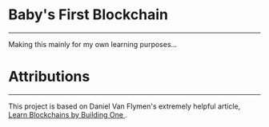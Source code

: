 # Baby's First Blockchain

---

Making this mainly for my own learning purposes...




# Attributions

---
This project is based on Daniel Van Flymen's extremely helpful article,
<a href= "https://hackernoon.com/learn-blockchains-by-building-one-117428612f46"> Learn Blockchains by Building One </a>.